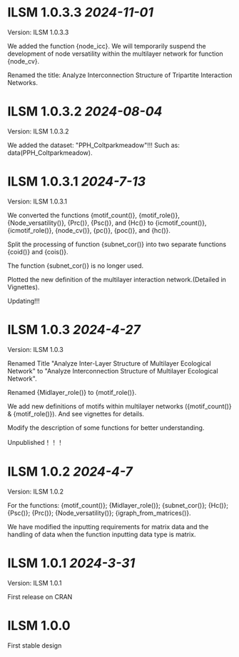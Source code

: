 # ILSM 1.0.3.3 *2024-11-01*

Version: ILSM 1.0.3.3

We added the function {node_icc}. We will temporarily suspend the development of node versatility within the multilayer network for function {node_cv}.

Renamed the title: Analyze Interconnection Structure of Tripartite Interaction Networks.

# ILSM 1.0.3.2 *2024-08-04*

Version: ILSM 1.0.3.2

We added the dataset: "PPH_Coltparkmeadow"!!! Such as: data(PPH_Coltparkmeadow).

# ILSM 1.0.3.1 *2024-7-13*

Version: ILSM 1.0.3.1

We converted the functions {motif_count()}, {motif_role()}, {Node_versatility()}, {Prc()}, {Psc()}, and {Hc()} to {icmotif_count()}, {icmotif_role()}, {node_cv()}, {pc()}, {poc()}, and {hc()}.

Split the processing of function {subnet_cor()} into two separate functions {coid()} and {cois()}.

The function {subnet_cor()} is no longer used.

Plotted the new definition of the multilayer interaction network.(Detailed in Vignettes).

Updating!!!

# ILSM 1.0.3 *2024-4-27*

Version: ILSM 1.0.3

Renamed Title "Analyze Inter-Layer Structure of Multilayer Ecological Network" to "Analyze Interconnection Structure of Multilayer Ecological Network".

Renamed {Midlayer_role()} to {motif_role()}.

We add new definitions of motifs within multilayer networks ({motif_count()} & {motif_role()}). And see vignettes for details.

Modify the description of some functions for better understanding.

Unpublished！！！

# ILSM 1.0.2 *2024-4-7*

Version: ILSM 1.0.2

For the functions: {motif_count()}; {Midlayer_role()}; {subnet_cor()}; {Hc()}; {Psc()}; {Prc()}; {Node_versatility()}; {igraph_from_matrices()}.

We have modified the inputting requirements for matrix data and the handling of data when the function inputting data type is matrix.

# ILSM 1.0.1 *2024-3-31*

Version: ILSM 1.0.1

First release on CRAN

# ILSM 1.0.0

First stable design
